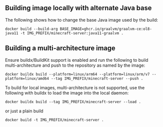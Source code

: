 
## Building image locally with alternate Java base

The following shows how to change the base Java image used by the build:

```shell
docker build --build-arg BASE_IMAGE=ghcr.io/graalvm/graalvm-ce:ol8-java11 -t IMG_PREFIX/minecraft-server:java11-graalvm .
```

## Building a multi-architecture image

Ensure buildx/BuildKit support is enabled and run the following to build multi-architecture and push to the repository as named by the image:

```shell
docker buildx build --platform=linux/arm64 --platform=linux/arm/v7 --platform=linux/amd64 --tag IMG_PREFIX/minecraft-server --push .
```

To build for local images, multi-architecture is not supported, use the following with buildx to load the image into the local daemon:

```shell
docker buildx build --tag IMG_PREFIX/minecraft-server --load .
```

or just a plain build

```shell
docker build -t IMG_PREFIX/minecraft-server .
```
